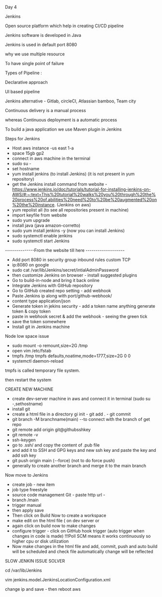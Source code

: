 Day 4



Jenkins

Open source platform which help in creating CI/CD pipeline

Jenkins software is developed in Java

Jenkins is used in default port 8080



why we use multiple resource

To have single point of failure





Types of Pipeline :

Declarative approach

UI based pipeline



Jenkins alternative - Gitlab, circleCI, Atlassian bamboo, Team city



Continuous delivery is a manual process

whereas Continuous deployment is a automatic process



To build a java application we use Maven plugin in Jenkins



Steps for Jenkins



* Host aws instance -us east 1-a
* space 15gb gp2
* connect in aws machine in the terminal
* sudo su -
* set hostname
* yum install jenkins (to install Jenkins) (it is not present in yum repository)
* get the Jenkins install command from website - https://www.jenkins.io/doc/tutorials/tutorial-for-installing-jenkins-on-AWS/#:~:text=This%20tutorial%20walks%20you%20through%20the%20process%20of,abilities%20need%20to%20be%20augmented%20on%20the%20instance.  (Jenkins on aws)
* yum repolist all (to see all repositories present in machine)
* import keyfile from website
* sudo yum upgrade
* install java (java amazon-corretto)
* sudo yum install jenkins -y (now you can install Jenkins)
* sudo systemctl enable jenkins
* sudo systemctl start Jenkins

---------------From the website till here --------------------



* Add port 8080 in security group inbound rules custom TCP
* ip:8080 on google
* sudo cat /var/lib/Jenkins/secret/intialAdminPassword
* then customize Jenkins on browser - install suggested plugins
* Go to build-in-node and bring it back online
* Integrate Jenkins with GitHub repository
* Go to GitHub created repo setting - add webhook
* Paste Jenkins ip along with port/github-webhook/
* content type application/json
* Generate token in jekins security - add a token name anything generate token  \& copy token
* paste in webhook secret \& add the webhook - seeing the green tick
* save the token somewhere
* Install git in Jenkins machine



Node low space issue

* sudo mount -o remount,size=2G /tmp
* open vim /etc/fstab
* tmpfs /tmp tmpfs defaults,noatime,mode=1777,size=2G 0 0
* systemctl daemon-reload

tmpfs is called temporary file system.

then restart the system





CREATE NEW MACHINE

* create dev-server machine in aws and connect it in terminal (sudo su -,sethostname)
* install git
* create a html file in a directory gi init - git add . - git commit
* git branch -M branchname(main) --to connect with the branch of get repo
* git remote add origin git@githubsshkey
* git remote -v
* ssh-keygen
* go to .ssh/ and copy the content of .pub file
* and add it to SSH and GPG keys and new ssh key and paste the key and add ssh key
* git push origin main (--force) (not to do force push)
* generally to create another branch and merge it to the main branch











Now move to Jenkins

* create job - new item
* job type freestyle
* source code management Git - paste http url -
* branch /main
* trigger manual
* then apply save
* Then click on Build Now to create a workspace
* make edit on the html file ( on dev server or
* again click on build now to make changes
* configure trigger - click on GitHub hook trigger (auto trigger when changes in code is made) !!!Poll SCM means it works continuously so higher cpu or disk utilization
* Now make changes in the html file and add, commit, push and auto build will be scheduled and check file automatically change will be reflected





SLOW JENKIN ISSUE SOLVER

cd /var/lib/Jenkins

vim jenkins.model.JenkinsLocationConfiguration.xml

change ip and save - then reboot aws

